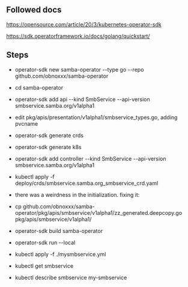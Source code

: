 ## Followed docs

https://opensource.com/article/20/3/kubernetes-operator-sdk

https://sdk.operatorframework.io/docs/golang/quickstart/


## Steps

* operator-sdk new samba-operator --type go --repo github.com/obnoxxx/samba-operator
* cd samba-operator
* operator-sdk add api --kind SmbService --api-version smbservice.samba.org/v1alpha1
* edit pkg/apis/presentation/v1alpha1/smbservice_types.go, adding pvcname
* operator-sdk generate crds
* operator-sdk generate k8s
* operator-sdk add controller --kind SmbService --api-version smbservice.samba.org/v1alpha1
* kubectl apply -f deploy/crds/smbservice.samba.org_smbservice_crd.yaml

* there was a weirdness in the initialization. fixing it:
* cp github.com/obnoxxx/samba-operator/pkg/apis/smbservice/v1alpha1/zz_generated.deepcopy.go  pkg/apis/smbservice/v1alpha1/

* operator-sdk build samba-operator

* operator-sdk run --local
* kubectl apply -f ./mysmbservice.yml
* kubectl get smbservice
* kubectl describe smbservice my-smbservice

